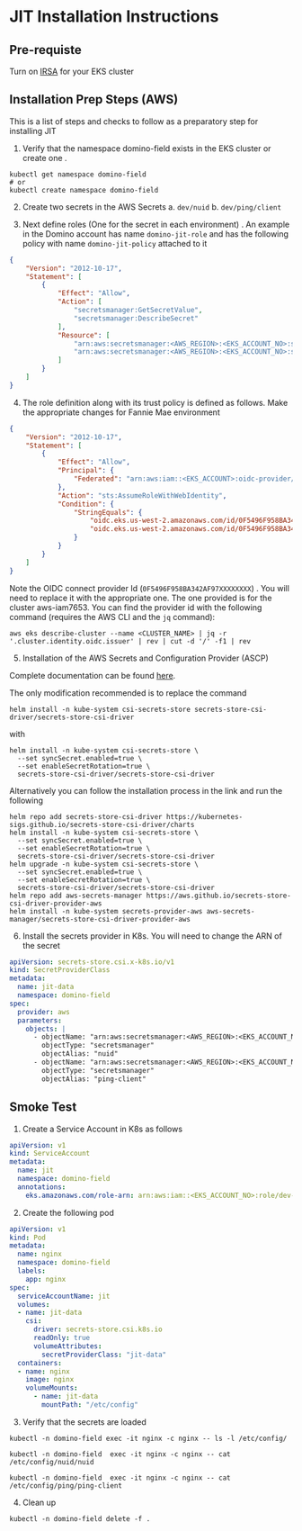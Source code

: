 
# JIT Installation Instructions

## Pre-requiste

Turn on [IRSA](https://docs.aws.amazon.com/eks/latest/userguide/iam-roles-for-service-accounts.html) for your EKS cluster 

## Installation Prep Steps (AWS)

This is a list of steps and checks to follow as a preparatory step for installing JIT

1. Verify that the namespace domino-field exists in the EKS cluster or create one . 
```shell
kubectl get namespace domino-field
# or 
kubectl create namespace domino-field
```

2. Create two secrets in the AWS Secrets 
   a. `dev/nuid`
   b. `dev/ping/client`



3. Next define roles (One for the secret in each environment) . An example in the Domino account has name `domino-jit-role` and has the following policy with name `domino-jit-policy` attached to it 
```json
{
    "Version": "2012-10-17",
    "Statement": [
        {
            "Effect": "Allow",
            "Action": [
                "secretsmanager:GetSecretValue",
                "secretsmanager:DescribeSecret"
            ],
            "Resource": [
                "arn:aws:secretsmanager:<AWS_REGION>:<EKS_ACCOUNT_NO>:secret:dev/nuid-SIHUKk",
                "arn:aws:secretsmanager:<AWS_REGION>:<EKS_ACCOUNT_NO>:secret:dev/ping/client-R3cHbp"
            ]
        }
    ]
}
```


4. The role definition along with its trust policy is defined as follows. Make the appropriate changes for Fannie Mae environment
```json
{
    "Version": "2012-10-17",
    "Statement": [
        {
            "Effect": "Allow",
            "Principal": {
                "Federated": "arn:aws:iam::<EKS_ACCOUNT>:oidc-provider/oidc.eks.us-west-2.amazonaws.com/id/0F5496F958BA342AF97XXXXXXXX"
            },
            "Action": "sts:AssumeRoleWithWebIdentity",
            "Condition": {
                "StringEquals": {
                    "oidc.eks.us-west-2.amazonaws.com/id/0F5496F958BA342AF97XXXXXXXX:aud": "sts.amazonaws.com",
                    "oidc.eks.us-west-2.amazonaws.com/id/0F5496F958BA342AF97XXXXXXXX:sub": "system:serviceaccount:domino-field:jit"
                }
            }
        }
    ]
}
```

Note the OIDC connect provider Id (`0F5496F958BA342AF97XXXXXXXX`) . You will need to replace it with the appropriate one. The one provided is for the cluster aws-iam7653.
You can find the provider id with the following command (requires the AWS CLI and the `jq` command):

```shell
aws eks describe-cluster --name <CLUSTER_NAME> | jq -r '.cluster.identity.oidc.issuer' | rev | cut -d '/' -f1 | rev
```

5. Installation of the AWS Secrets and Configuration Provider (ASCP)

Complete documentation can be found [here](https://docs.aws.amazon.com/secretsmanager/latest/userguide/integrating_csi_driver.html#integrating_csi_driver_example_2).

The only modification recommended is to replace the command
```shell
helm install -n kube-system csi-secrets-store secrets-store-csi-driver/secrets-store-csi-driver
```
with
```shell
helm install -n kube-system csi-secrets-store \
  --set syncSecret.enabled=true \
  --set enableSecretRotation=true \
  secrets-store-csi-driver/secrets-store-csi-driver
```

Alternatively you can follow the installation process in the link and run the following
```shell
helm repo add secrets-store-csi-driver https://kubernetes-sigs.github.io/secrets-store-csi-driver/charts
helm install -n kube-system csi-secrets-store \
  --set syncSecret.enabled=true \
  --set enableSecretRotation=true \
  secrets-store-csi-driver/secrets-store-csi-driver
helm upgrade -n kube-system csi-secrets-store \
  --set syncSecret.enabled=true \
  --set enableSecretRotation=true \
  secrets-store-csi-driver/secrets-store-csi-driver
helm repo add aws-secrets-manager https://aws.github.io/secrets-store-csi-driver-provider-aws
helm install -n kube-system secrets-provider-aws aws-secrets-manager/secrets-store-csi-driver-provider-aws

```


6. Install the secrets provider in K8s. You will need to change the ARN of the secret

```yaml
apiVersion: secrets-store.csi.x-k8s.io/v1
kind: SecretProviderClass
metadata:
  name: jit-data
  namespace: domino-field
spec:
  provider: aws
  parameters:
    objects: |
      - objectName: "arn:aws:secretsmanager:<AWS_REGION>:<EKS_ACCOUNT_NO>:secret:dev/nuid-SIHUKk"
        objectType: "secretsmanager"
        objectAlias: "nuid"
      - objectName: "arn:aws:secretsmanager:<AWS_REGION>:<EKS_ACCOUNT_NO>:secret:dev/ping/client-R3cHbp"
        objectType: "secretsmanager"
        objectAlias: "ping-client"
```

## Smoke Test

1. Create a Service Account in K8s as follows 
```yaml
apiVersion: v1
kind: ServiceAccount
metadata:
  name: jit
  namespace: domino-field
  annotations:
    eks.amazonaws.com/role-arn: arn:aws:iam::<EKS_ACCOUNT_NO>:role/dev-domino-jit-role
```

2. Create the following pod 
```yaml
apiVersion: v1
kind: Pod
metadata:
  name: nginx
  namespace: domino-field
  labels:
    app: nginx
spec:
  serviceAccountName: jit
  volumes:
  - name: jit-data
    csi:
      driver: secrets-store.csi.k8s.io
      readOnly: true
      volumeAttributes:
        secretProviderClass: "jit-data"
  containers:
  - name: nginx
    image: nginx
    volumeMounts:
      - name: jit-data
        mountPath: "/etc/config"
```


3. Verify that the secrets are loaded 

```shell
kubectl -n domino-field exec -it nginx -c nginx -- ls -l /etc/config/

kubectl -n domino-field  exec -it nginx -c nginx -- cat  /etc/config/nuid/nuid

kubectl -n domino-field  exec -it nginx -c nginx -- cat  /etc/config/ping/ping-client
```

4. Clean up
```shell
kubectl -n domino-field delete -f .
```
